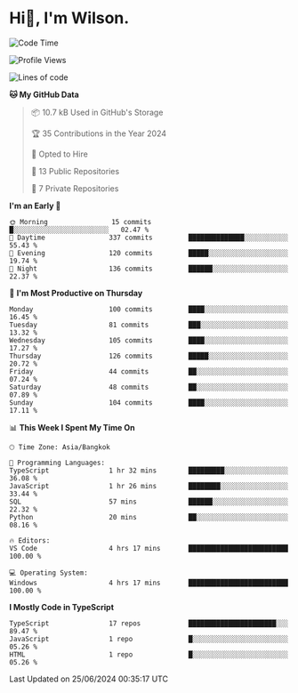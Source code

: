 # Hi👋, I'm Wilson.
<!--START_SECTION:waka-->
![Code Time](http://img.shields.io/badge/Code%20Time-1%2C479%20hrs%2033%20mins-blue)

![Profile Views](http://img.shields.io/badge/Profile%20Views-0-blue)

![Lines of code](https://img.shields.io/badge/From%20Hello%20World%20I%27ve%20Written-277.5%20thousand%20lines%20of%20code-blue)

**🐱 My GitHub Data** 

> 📦 10.7 kB Used in GitHub's Storage 
 > 
> 🏆 35 Contributions in the Year 2024
 > 
> 💼 Opted to Hire
 > 
> 📜 13 Public Repositories 
 > 
> 🔑 7 Private Repositories 
 > 
**I'm an Early 🐤** 

```text
🌞 Morning                15 commits          █░░░░░░░░░░░░░░░░░░░░░░░░   02.47 % 
🌆 Daytime                337 commits         ██████████████░░░░░░░░░░░   55.43 % 
🌃 Evening                120 commits         █████░░░░░░░░░░░░░░░░░░░░   19.74 % 
🌙 Night                  136 commits         ██████░░░░░░░░░░░░░░░░░░░   22.37 % 
```
📅 **I'm Most Productive on Thursday** 

```text
Monday                   100 commits         ████░░░░░░░░░░░░░░░░░░░░░   16.45 % 
Tuesday                  81 commits          ███░░░░░░░░░░░░░░░░░░░░░░   13.32 % 
Wednesday                105 commits         ████░░░░░░░░░░░░░░░░░░░░░   17.27 % 
Thursday                 126 commits         █████░░░░░░░░░░░░░░░░░░░░   20.72 % 
Friday                   44 commits          ██░░░░░░░░░░░░░░░░░░░░░░░   07.24 % 
Saturday                 48 commits          ██░░░░░░░░░░░░░░░░░░░░░░░   07.89 % 
Sunday                   104 commits         ████░░░░░░░░░░░░░░░░░░░░░   17.11 % 
```


📊 **This Week I Spent My Time On** 

```text
🕑︎ Time Zone: Asia/Bangkok

💬 Programming Languages: 
TypeScript               1 hr 32 mins        █████████░░░░░░░░░░░░░░░░   36.08 % 
JavaScript               1 hr 26 mins        ████████░░░░░░░░░░░░░░░░░   33.44 % 
SQL                      57 mins             ██████░░░░░░░░░░░░░░░░░░░   22.32 % 
Python                   20 mins             ██░░░░░░░░░░░░░░░░░░░░░░░   08.16 % 

🔥 Editors: 
VS Code                  4 hrs 17 mins       █████████████████████████   100.00 % 

💻 Operating System: 
Windows                  4 hrs 17 mins       █████████████████████████   100.00 % 
```

**I Mostly Code in TypeScript** 

```text
TypeScript               17 repos            ██████████████████████░░░   89.47 % 
JavaScript               1 repo              █░░░░░░░░░░░░░░░░░░░░░░░░   05.26 % 
HTML                     1 repo              █░░░░░░░░░░░░░░░░░░░░░░░░   05.26 % 
```




 Last Updated on 25/06/2024 00:35:17 UTC
<!--END_SECTION:waka-->
